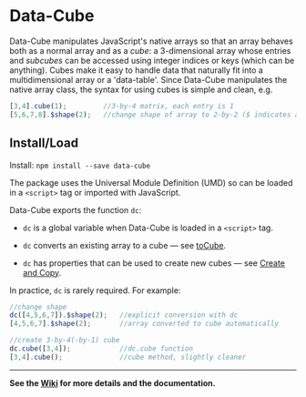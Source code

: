 # Data-Cube

Data-Cube manipulates JavaScript's native arrays so that an array behaves both as a normal array and as a *cube*: a 3-dimensional array whose entries and *subcubes* can be accessed using integer indices or keys (which can be anything). Cubes make it easy to handle data that naturally fit into a multidimensional array or a 'data-table'. Since Data-Cube manipulates the native array class, the syntax for using cubes is simple and clean, e.g.

```js
[3,4].cube(1);         //3-by-4 matrix, each entry is 1
[5,6,7,8].$shape(2);   //change shape of array to 2-by-2 ($ indicates a setter)
```

## Install/Load

Install: `npm install --save data-cube`

The package uses the Universal Module Definition (UMD) so can be loaded in a  `<script>` tag or imported with JavaScript.

Data-Cube exports the function `dc`:

* `dc` is a global variable when Data-Cube is loaded in a `<script>` tag.

* `dc` converts an existing array to a cube &mdash; see [toCube](https://github.com/gjmcn/data-cube/wiki/Other-Methods#method_to_cube).

* `dc` has properties that can be used to create new cubes &mdash; see [Create and Copy](https://github.com/gjmcn/data-cube/wiki/Create-and-Copy).

In practice, `dc` is rarely required. For example:

```js
//change shape
dc([4,5,6,7]).$shape(2);   //explicit conversion with dc
[4,5,6,7].$shape(2);       //array converted to cube automatically

//create 3-by-4(-by-1) cube
dc.cube([3,4]);            //dc.cube function
[3,4].cube();              //cube method, slightly cleaner

```

---

**See the [Wiki](https://github.com/gjmcn/data-cube/wiki) for more details and the documentation.**